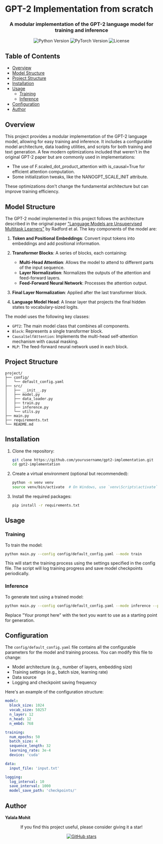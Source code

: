 # GPT-2 Implementation from scratch
<div align="center">
  <h3>A modular implementation of the GPT-2 language model for training and inference</h3>
  <p>
    <img src="https://img.shields.io/badge/python-3.7%2B-blue.svg" alt="Python Version">
    <img src="https://img.shields.io/badge/pytorch-1.9%2B-orange.svg" alt="PyTorch Version">
    <img src="https://img.shields.io/badge/license-MIT-green.svg" alt="License">
  </p>
</div>

## Table of Contents

- [Overview](#overview)
- [Model Structure](#model-structure)
- [Project Structure](#project-structure)
- [Installation](#installation)
- [Usage](#usage)
  - [Training](#training)
  - [Inference](#inference)
- [Configuration](#configuration)
- [Author](#author)

## Overview

This project provides a modular implementation of the GPT-2 language model, allowing for easy training and inference. It includes a configurable model architecture, data loading utilities, and scripts for both training and text generation. 
A few modern optimizations included that weren't in the original GPT-2 paper but are commonly used in implementations:
- The use of F.scaled_dot_product_attention with is_causal=True for efficient attention computation.
- Some initialization tweaks, like the NANOGPT_SCALE_INIT attribute.

These optimizations don't change the fundamental architecture but can improve training efficiency.

## Model Structure

The GPT-2 model implemented in this project follows the architecture described in the original paper ["Language Models are Unsupervised Multitask Learners"](https://d4mucfpksywv.cloudfront.net/better-language-models/language-models.pdf) by Radford et al. The key components of the model are:

1. **Token and Positional Embeddings**: Convert input tokens into embeddings and add positional information.

2. **Transformer Blocks**: A series of blocks, each containing:
   - **Multi-Head Attention**: Allows the model to attend to different parts of the input sequence.
   - **Layer Normalization**: Normalizes the outputs of the attention and feed-forward layers.
   - **Feed-Forward Neural Network**: Processes the attention output.

3. **Final Layer Normalization**: Applied after the last transformer block.

4. **Language Model Head**: A linear layer that projects the final hidden states to vocabulary-sized logits.

The model uses the following key classes:

- `GPT2`: The main model class that combines all components.
- `Block`: Represents a single transformer block.
- `CausalSelfAttention`: Implements the multi-head self-attention mechanism with causal masking.
- `MLP`: The feed-forward neural network used in each block.

## Project Structure

```
project/
├── config/
│   └── default_config.yaml
├── src/
│   ├── __init__.py
│   ├── model.py
│   ├── data_loader.py
│   ├── train.py
│   ├── inference.py
│   └── utils.py
├── main.py
├── requirements.txt
└── README.md
```

## Installation

1. Clone the repository:
   ```bash
   git clone https://github.com/yourusername/gpt2-implementation.git
   cd gpt2-implementation
   ```

2. Create a virtual environment (optional but recommended):
   ```bash
   python -m venv venv
   source venv/bin/activate  # On Windows, use `venv\Scripts\activate`
   ```

3. Install the required packages:
   ```bash
   pip install -r requirements.txt
   ```

## Usage

### Training

To train the model:

```bash
python main.py --config config/default_config.yaml --mode train
```

This will start the training process using the settings specified in the config file. The script will log training progress and save model checkpoints periodically.

### Inference

To generate text using a trained model:

```bash
python main.py --config config/default_config.yaml --mode inference --prompt "Your prompt here"
```

Replace "Your prompt here" with the text you want to use as a starting point for generation.

## Configuration

The `config/default_config.yaml` file contains all the configurable parameters for the model and training process. You can modify this file to change:

- Model architecture (e.g., number of layers, embedding size)
- Training settings (e.g., batch size, learning rate)
- Data source
- Logging and checkpoint saving frequency

Here's an example of the configuration structure:

```yaml
model:
  block_size: 1024
  vocab_size: 50257
  n_layer: 12
  n_head: 12
  n_embd: 768

training:
  num_epochs: 50
  batch_size: 4
  sequence_length: 32
  learning_rate: 3e-4
  device: 'cuda'

data:
  input_file: 'input.txt'

logging:
  log_interval: 10
  save_interval: 1000
  model_save_path: 'checkpoints/'
```

## Author

**Yalala Mohit**

<div align="center">
  <p>If you find this project useful, please consider giving it a star!</p>
  <a href="https://github.com/yourusername/gpt2-implementation">
    <img src="https://img.shields.io/github/stars/yourusername/gpt2-implementation.svg?style=social&label=Star" alt="GitHub stars">
  </a>
</div>